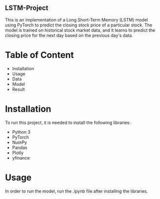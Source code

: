 ## LSTM-Project
This is an implementation of a Long Short-Term Memory (LSTM) model using PyTorch to predict the closing stock price of a particular stock. The model is trained on historical stock market data, and it learns to predict the closing price for the next day based on the previous day's data.
# Table of Content
  * Installation
  * Usage
  * Data
  * Model
  * Result
# Installation
To run this project, it is needed to install the following libraries:
 * Python 3
 * PyTorch
 * NumPy
 * Pandas
 * Plotly
 * yfinance
# Usage
In order to run the model, run the .ipynb file after installing the libraries.
``` 
